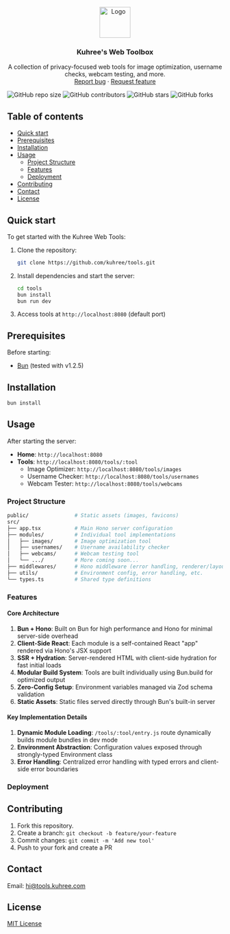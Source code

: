 <p align="center">
  <a href="https://github.com/kuhree/tools">
    <img src="https://via.placeholder.com/72" alt="Logo" width=72 height=72>
  </a>

  <h3 align="center">Kuhree's Web Toolbox</h3>

  <p align="center">
    A collection of privacy-focused web tools for image optimization, username checks, webcam testing, and more.
    <br>
    <a href="https://github.com/kuhree/tools/issues/new?template=bug.md">Report bug</a>
    ·
    <a href="https://github.com/kuhree/tools/issues/new?template=feature.md&labels=feature">Request feature</a>
  </p>
</p>

<!-- Shields -->
![GitHub repo size](https://img.shields.io/github/repo-size/kuhree/tools)
![GitHub contributors](https://img.shields.io/github/contributors/kuhree/tools)
![GitHub stars](https://img.shields.io/github/stars/kuhree/tools?style=social)
![GitHub forks](https://img.shields.io/github/forks/kuhree/tools?style=social)

## Table of contents

- [Quick start](#quick-start)
- [Prerequisites](#prerequisites)
- [Installation](#installation)
- [Usage](#usage)
    - [Project Structure](#project-structure)
    - [Features](#features)
    - [Deployment](#deployment)
- [Contributing](#contributing)
- [Contact](#contact)
- [License](#license)

## Quick start

To get started with the Kuhree Web Tools:

1. Clone the repository:
   ```bash
   git clone https://github.com/kuhree/tools.git
   ```
2. Install dependencies and start the server:
   ```bash
   cd tools
   bun install
   bun run dev
   ```
3. Access tools at `http://localhost:8080` (default port)

## Prerequisites

Before starting:
- [Bun](https://bun.sh) (tested with v1.2.5)

## Installation

```bash
bun install
```

## Usage

After starting the server:
- **Home**: `http://localhost:8080`
- **Tools**: `http://localhost:8080/tools/:tool`
  - Image Optimizer: `http://localhost:8080/tools/images`
  - Username Checker: `http://localhost:8080/tools/usernames`
  - Webcam Tester: `http://localhost:8080/tools/webcams`

### Project Structure

```bash
public/               # Static assets (images, favicons)
src/
├── app.tsx           # Main Hono server configuration
├── modules/          # Individual tool implementations
│   ├── images/       # Image optimization tool
│   ├── usernames/    # Username availability checker
│   ├── webcams/      # Webcam testing tool
│   └── .../          # More coming soon...
├── middlewares/      # Hono middleware (error handling, renderer/layout)
├── utils/            # Environment config, error handling, etc.
└── types.ts          # Shared type definitions
```

### Features

#### Core Architecture
1. **Bun + Hono**: Built on Bun for high performance and Hono for minimal server-side overhead
2. **Client-Side React**: Each module is a self-contained React "app" rendered via Hono's JSX support
3. **SSR + Hydration**: Server-rendered HTML with client-side hydration for fast initial loads
4. **Modular Build System**: Tools are built individually using Bun.build for optimized output
5. **Zero-Config Setup**: Environment variables managed via Zod schema validation
6. **Static Assets**: Static files served directly through Bun's built-in server

#### Key Implementation Details
1. **Dynamic Module Loading**: `/tools/:tool/entry.js` route dynamically builds module bundles in dev mode
2. **Environment Abstraction**: Configuration values exposed through strongly-typed Environment class
3. **Error Handling**: Centralized error handling with typed errors and client-side error boundaries

### Deployment

## Contributing

1. Fork this repository.
2. Create a branch: `git checkout -b feature/your-feature`
3. Commit changes: `git commit -m 'Add new tool'`
4. Push to your fork and create a PR

## Contact

Email: hi@tools.kuhree.com

## License

[MIT License](./LICENSE)

